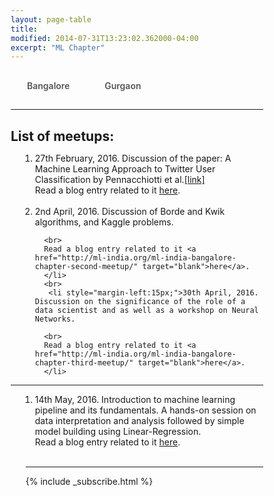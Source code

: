 ```yaml
---
layout: page-table
title: 
modified: 2014-07-31T13:23:02.362000-04:00
excerpt: "ML Chapter"
---
```

<style>
      
*, *:before, *:after {
  margin: 0;
  padding: 0;
  box-sizing: border-box;
}
input {
  display: none;
}

label {
  display: inline-block;
  margin: 0 0 -1px;
  padding: 15px 25px;
  font-weight: 600;
  text-align: center;
  color: #555;
  border: 1px solid transparent;
}

label:before {
  font-family: fontawesome;
  font-weight: normal;
  margin-right: 10px;
}


label:hover {
  color: #888;
  cursor: pointer;
}

input:checked + label {
  color: #555;
  border: 1px solid #ddd;
  border-top: 2px solid orange;
  border-bottom: 1px solid #fff;
}
</style>
    

  <script>
 function pageSet()
 {
      var current_url=document.URL;
      if(current_url.match("ml-chapter/$")||current_url.match("ml-chapter$")||current_url.match("bangalore$"))
      {
            document.getElementById("tab1").checked = true;
            hideDiv(1);
      }
 }
 function hideDiv(flag)
 {
      if(flag==1)
      {
            document.getElementById("bangalore_div").style.display="inline";
            document.getElementById("gurgaon_div").style.display="none";
            window.location.hash = "bangalore";
      }
      if(flag==2)
      {
            document.getElementById("bangalore_div").style.display="none";
            document.getElementById("gurgaon_div").style.display="inline";
            window.location.hash = "gurgaon";
      }
 }
</script>

<body onload="pageSet()">
  <input id="tab1" type="radio" name="tabs" onclick="hideDiv(1)">
  <label for="tab1" >Bangalore</label>
   <input id="tab2" type="radio" name="tabs" onclick="hideDiv(2)">
  <label for="tab2" >Gurgaon</label>
<hr>
<h2>List of meetups: </h2>
<div id="bangalore_div">
<ol >
     <li style="margin-left:15px;">27th February, 2016. Discussion of the paper: A Machine Learning Approach to Twitter User Classification by Pennacchiotti et al.<a href="http://www.aaai.org/ocs/index.php/ICWSM/ICWSM11/paper/view/2886/3262" target="blank">[link]</a>
      <br>
      Read a blog entry related to it <a href="http://ml-india.org/ml-india-bangalore-chapter/" target="blank">here</a>.
      </li>
      <br>
      <li style="margin-left:15px;">2nd April, 2016. Discussion of Borde and Kwik algorithms, and Kaggle problems.
      
      <br>
      Read a blog entry related to it <a href="http://ml-india.org/ml-india-bangalore-chapter-second-meetup/" target="blank">here</a>.
      </li>
      <br>
       <li style="margin-left:15px;">30th April, 2016. Discussion on the significance of the role of a data scientist and as well as a workshop on Neural Networks.
      
      <br>
      Read a blog entry related to it <a href="http://ml-india.org/ml-india-bangalore-chapter-third-meetup/" target="blank">here</a>.
      </li>
</ol>
<hr>
</div>
<div id="gurgaon_div">
<ol >
     <li style="margin-left:15px;">14th May, 2016. Introduction to machine learning pipeline and its fundamentals. A hands-on session on data interpretation and analysis followed by simple model building using Linear-Regression.
      <br>
      Read a blog entry related to it <a href="http://ml-india.org/ml-india-gurgaon-chapter-first-meetup/" target="blank">here</a>.
      </li>
      <br>
     
<hr>


{% include _subscribe.html %}
</body>
